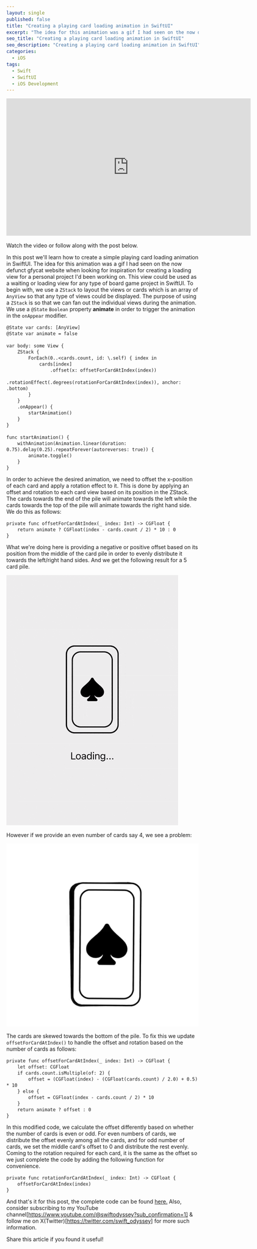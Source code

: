 ```yaml
---
layout: single
published: false
title: "Creating a playing card loading animation in SwiftUI"
excerpt: "The idea for this animation was a gif I had seen on the now defunct gfycat website when looking for inspiration for creating a loading view for a personal project I'd been working on."
seo_title: "Creating a playing card loading animation in SwiftUI"
seo_description: "Creating a playing card loading animation in SwiftUI"
categories:
  - iOS
tags:
  - Swift
  - SwiftUI
  - iOS Development
---
```

<!--[<img src="https://img.youtube.com/vi/jsMSFwhBryg/hqdefault.jpg" width="426" height="240"
/>](https://www.youtube.com/embed/jsMSFwhBryg)-->

<iframe width="640" height="360" src="https://www.youtube-nocookie.com/embed/jsMSFwhBryg?controls=0" frameborder="0" allowfullscreen></iframe>

Watch the video or follow along with the post below.

<!--![image](/assets/images/post6/cardloading.png)-->

In this post we'll learn how to create a simple playing card loading animation in SwiftUI. The idea for this animation was a gif I had seen on the now defunct gfycat website when looking for inspiration for creating a loading view for a personal project I'd been working on. This view could be used as a waiting or loading view for any type of board game project in SwiftUI. To begin with, we use a `ZStack` to layout the views or cards which is an array of `AnyView` so that any type of views could be displayed. The purpose of using a `ZStack` is so that we can fan out the individual views during the animation.
We use a `@State` `Boolean` property **animate** in order to trigger the animation in the `onAppear` modifier. 

```
@State var cards: [AnyView]
@State var animate = false

var body: some View {
    ZStack {
        ForEach(0..<cards.count, id: \.self) { index in
            cards[index]
                .offset(x: offsetForCardAtIndex(index))
                .rotationEffect(.degrees(rotationForCardAtIndex(index)), anchor: .bottom)
        }
    }
    .onAppear() {
        startAnimation()
    }
}

func startAnimation() {
    withAnimation(Animation.linear(duration: 0.75).delay(0.25).repeatForever(autoreverses: true)) {
        animate.toggle()
    }
}
```
In order to achieve the desired animation, we need to offset the x-position of each card and apply a rotation effect to it. This is done by applying an offset and rotation to each card view based on its position in the ZStack. The cards towards the end of the pile will animate towards the left while the cards towards the top of the pile will animate towards the right hand side. We do this as follows:

```
private func offsetForCardAtIndex(_ index: Int) -> CGFloat {
    return animate ? CGFloat(index - cards.count / 2) * 10 : 0
}
```
What we're doing here is providing a negative or positive offset based on its position from the middle of the card pile in order to evenly distribute it towards the left/right hand sides.
And we get the following result for a 5 card pile.

![image](/assets/images/post6/cardloadingview.gif)

However if we provide an even number of cards say 4, we see a problem:

![image](/assets/images/post6/4cardloadingview.gif)

The cards are skewed towards the bottom of the pile. To fix this we update `offsetForCardAtIndex()` to handle the offset and rotation based on the number of cards as follows:
```
private func offsetForCardAtIndex(_ index: Int) -> CGFloat {
    let offset: CGFloat
    if cards.count.isMultiple(of: 2) {
        offset = (CGFloat(index) - (CGFloat(cards.count) / 2.0) + 0.5) * 10
    } else {
        offset = CGFloat(index - cards.count / 2) * 10
    }
    return animate ? offset : 0
}
```
In this modified code, we calculate the offset differently based on whether the number of cards is even or odd. For even numbers of cards, we distribute the offset evenly among all the cards, and for odd number of cards, we set the middle card's offset to 0 and distribute the rest evenly. Coming to the rotation required for each card, it is the same as the offset so we just complete the code by adding the following function for convenience.

```
private func rotationForCardAtIndex(_ index: Int) -> CGFloat {
    offsetForCardAtIndex(index)
}
```

And that's it for this post, the complete code can be found [here.](https://github.com/anupdsouza/ios-card-loading-view)
Also, consider subscribing to my YouTube channel[https://www.youtube.com/@swiftodyssey?sub_confirmation=1] & follow me on X(Twitter)[https://twitter.com/swift_odyssey] for more such information.

Share this article if you found it useful!
